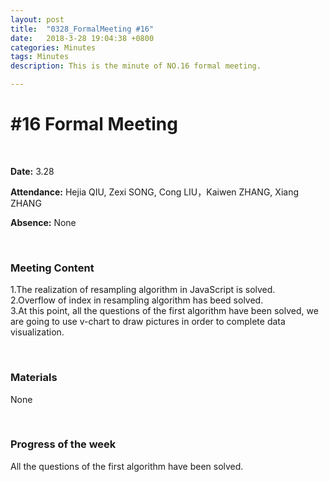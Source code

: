 ```yaml
---
layout: post
title:  "0328_FormalMeeting #16"
date:   2018-3-28 19:04:38 +0800
categories: Minutes
tags: Minutes
description: This is the minute of NO.16 formal meeting.

---
```




# #16 Formal Meeting #

<br>

**Date:** 3.28

**Attendance:** Hejia QIU, Zexi SONG, Cong LIU，Kaiwen ZHANG, Xiang ZHANG

**Absence:** None




<br>

### Meeting Content ###

1.The realization of resampling algorithm in JavaScript is solved.
<br>
2.Overflow of index in resampling algorithm has beed solved.
<br>
3.At this point, all the questions of the first algorithm have been solved, we are going to use v-chart to draw pictures in order to complete data visualization.
 


<br>

### Materials ###
None

<br>

### Progress of the week ###
All the questions of the first algorithm have been solved.